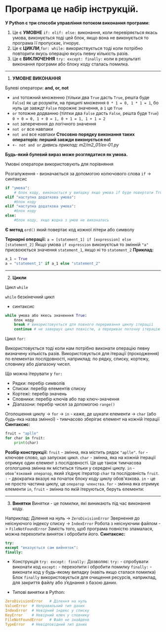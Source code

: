 
# Програма це набір інструкцій.

**У Python є три способи управління потоком виконання програми:**

1. Це є **УМОВНЕ** `if: elif: else:` виконання, коли перевіряється якась умова, виконується тоді цей блок, якщо вона не виконується то програма її пропускає, ігнорує.
2. Це є **ЦИКЛИ**,`for: while:` використвується тоді коли потрібно повторити якусь операцію якусь певну кількість разів.
3. Це є **ВИКЛЮЧЕННЯ** `try: except: finally:` коли в результаті виконання програми або блоку коду сталась помилка.

---
1. **УМОВНЕ ВИКОНАННЯ**

Булеві оператори:
**and, or, not**

- `and`  тотожний множенню (тільки два `True` дасть `True`, решта буде `False`) як це розуміти, на приципі множення
  `0 * 1 = 0, 1 * 1 = 1`, бо нуль це завждт `False` порожнє значення, а `1` це `True`
- `or` тотожне додванню (тілтки два `False` дасть `False`, решта буде `True`)
  `0 + 0 = 0, 1 + 0 = 1, 0 + 1 = 1, 1 + 1 = 2`
- `not` заперечення до логічного значення 
- `not or`  все навпаки
- `not and`  все навпаки
**Стосовно порядку виконання таких операторів: перший завжди виконується not**
- `+- not and or`
*дивись приклад: m2/m2_01/ex-01.py*

**Будь-який булевий вираз може розглядатися як умова.** 

Умовні оператори використовують для порівняння

Розгалуження - визначається за допомогою колючового слова `if` -> синтаксис
```python
if "умова":
    # блок коду, виконається у випадку якщо умова if буде повертати True
elif "наступна додаткова умова":
    #блок коду
elif "наступна додаткова умова":
    #блок коду
else:
    #блок коду, якщо жодна з умов не виконалась
```

**Є метод** `ord()` який повертає код кожної літери або символу

**Тернарні операції:** 
`a = [statement_1] if [expression] else [statement_2]`
Якщо умова `if expression` виконуєтсья то змінній `"a"` присвоюється значення `statement_1`, якщо ні то `statement_2`
**Приклад:**
```python
a_1 = True
a = "statement_1" if a_1 else "statement_2"
```
---
2. **Цикли**

Цикл `while`

`while` безкінечний цикл
- синтаксис
```python
while умова або якесь значенння True: 
    блок коду
    break # використовується для повного переривання циклу ітерації
    continue # не завершує цикл повністю, а перериває поточну ітерацію та повертається на початок циклу
```

Цикл `for:` 

Використовується тоді коли нам потрібно виконати операцію певну визначену кількість разів. Використовується для ітерації (проходження) по елементах послідовності, наприклад: по рядку, списку, кортежу, словнику або діапазону чисел.

Що можна ітерувати у `for:`
- Рядки: перебір символів
- Списки: перебір елементів списку
- Кортежі: перебір значень
- Словники: перебір ключів або пар ключ-значення
- Діапазони: перебір чисел за допомогою `range()`

Оголошення циклу -> `for` -> `in` - каже, де шукати елементи -> `char` (або будь-яка назва змінної) - тимчасово зберігає елемент на кожній ітерації
**Синтаксис:**
```python
fruit = "aplle"
for char in fruit:
    print(char)
```
**Розбір конструкції:**
`fruit` - змінна, яка містить рядок `"aplle"`.
`for` - ключове слово, що запускає цикл.
`char` - змінна, яка на кожній ітерації отримує один елемент з послідовності. Це ще також тимчасова огологшена змінна як міститься тільки у середені циклу.
`in` - `обов’язковий оператор`, який з’єднує ітератор `char` та послідовність `fruit`.
`:` - двокрапка вказує на початок блоку коду циклу обов'язкова. 
`in` - це не просто частина циклу, це `оператор членства`.
`for` - змінна яка отримує елементи `in`, `fruit` - змінна по якій ітеруються, беруть елементи:

---
3. **Винятки** 
Винятки - це помилки, які виникають під час виконання коду.

Наприклад:
Ділення на нуль -> `ZeroDivisionError`
Звернення до неіснуючого індексу списку -> `IndexError`
Робота з неіснуючим файлом -> `FileNotFoundError`
Замість того, щоб програма повністю зламалася, можна перехопити виняток і обробити його.
**Синтаксис:**
```python 
try:
except "вказується сам вийняток":
finally:
```
- Конструкція `try: except: finally:`
Дозволяє:
`try:` - спробувати виконати код
`except:` - перехопити і обробити помилку
`finally:` - виконати код у будь-якому випадку (навіть якщо сталася помилка)
Блок `finally` використовується для очищення ресурсів, наприклад, для закриття файлу або з’єднання з базою даних.

- Типові винятки в Python:
```python
ZeroDivisionError	# Ділення на нуль
ValueError	# Неправильний тип даних
IndexError	# Невірний індекс у списку
KeyError	# Невірний ключ у словнику
FileNotFoundError	# Файл не знайдено
TypeError	# Невідповідний тип даних
```